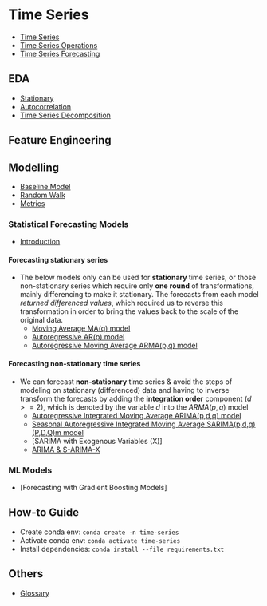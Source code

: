 # Time Series

- [Time Series](./docs/introduction.md)
- [Time Series Operations](./docs/time_series_operations.md)
- [Time Series Forecasting](./docs/time_series_forecasting.md)

## EDA

- [Stationary](./docs/eda/eda_stationary.md)
- [Autocorrelation](./docs/eda/eda_autocorrelation.md)
- [Time Series Decomposition](./docs/eda/eda_time-series-decomposition.md)

## Feature Engineering

## Modelling

- [Baseline Model](./docs/baseline_model.md)
- [Random Walk](./docs/random_walk.md)
- [Metrics](./docs/metrics.md)

### Statistical Forecasting Models

- [Introduction](./docs/statistical_models/intro.md)

#### Forecasting stationary series

- The below models only can be used for **stationary** time series, or those non-stationary series which require only **one round** of transformations, mainly differencing to make it stationary. The forecasts from each model _returned differenced values_, which required us to reverse this transformation in order to bring the values back to the scale of the original data.
  - [Moving Average MA(q) model](./docs/statistical_models/moving_average.md)
  - [Autoregressive AR(p) model](./docs/statistical_models/autoregressive.md)
  - [Autoregressive Moving Average ARMA(p,q) model](./docs/statistical_models/arma.md)

#### Forecasting non-stationary time series

- We can forecast **non-stationary** time series & avoid the steps of modeling on stationary (differenced) data and having to inverse transform the forecasts by adding the **integration order** component ($d >= 2$), which is denoted by the variable $d$ into the $ARMA(p,q)$ model
  - [Autoregressive Integrated Moving Average ARIMA(p,d,q) model](./docs/statistical_models/arima.md)
  - [Seasonal Autoregressive Integrated Moving Average SARIMA(p,d,q)(P,D,Q)m model](./docs/statistical_models/sarima.md)
  - [SARIMA with Exogenous Variables (X)]
  - [ARIMA & S-ARIMA-X](./docs/statistical_models/arima_sarimax.md)

### ML Models

- [Forecasting with Gradient Boosting Models]

## How-to Guide

- Create conda env: `conda create -n time-series`
- Activate conda env: `conda activate time-series`
- Install dependencies: `conda install --file requirements.txt`

## Others

- [Glossary](./docs/glossary.md)
